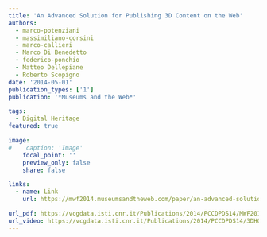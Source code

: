```yaml
---
title: 'An Advanced Solution for Publishing 3D Content on the Web'
authors:
  - marco-potenziani
  - massimiliano-corsini
  - marco-callieri
  - Marco Di Benedetto
  - federico-ponchio
  - Matteo Dellepiane
  - Roberto Scopigno
date: '2014-05-01'
publication_types: ['1']
publication: '*Museums and the Web*'

tags:
  - Digital Heritage
featured: true

image:
#    caption: 'Image'
    focal_point: ''
    preview_only: false
    share: false

links:
  - name: Link
    url: https://mwf2014.museumsandtheweb.com/paper/an-advanced-solution-for-publishing-3d-contents-on-the-web/

url_pdf: https://vcgdata.isti.cnr.it/Publications/2014/PCCDPDS14/MWF2014 (Paper) - An Advanced Solution For Publishing 3D Content On The Web.pdf
url_video: https://vcgdata.isti.cnr.it/Publications/2014/PCCDPDS14/3DHOP.mp4
---
```

<!--
{{< figure src="https://vcgdata.isti.cnr.it/Publications/2014/PCCDPDS14/Capsella_Samagher_300dpi.jpg" >}}
{{< figure src="https://vcgdata.isti.cnr.it/Publications/2014/PCCDPDS14/Tutankhamun_300dpi.jpg" >}}
{{< figure src="https://vcgdata.isti.cnr.it/Publications/2014/PCCDPDS14/MuSA_300dpi.jpg" >}}
-->